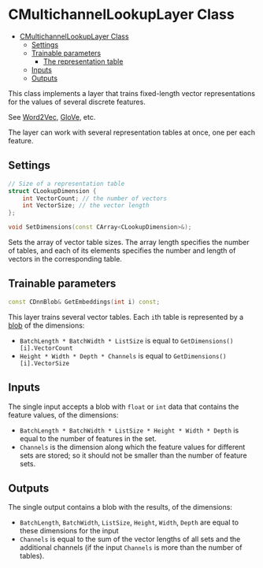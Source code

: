 # CMultichannelLookupLayer Class

<!-- TOC -->

- [CMultichannelLookupLayer Class](#cmultichannellookuplayer-class)
    - [Settings](#settings)
    - [Trainable parameters](#trainable-parameters)
        - [The representation table](#the-representation-table)
    - [Inputs](#inputs)
    - [Outputs](#outputs)

<!-- /TOC -->

This class implements a layer that trains fixed-length vector representations for the values of several discrete features.

See [Word2Vec](https://en.wikipedia.org/wiki/Word2vec), [GloVe](https://en.wikipedia.org/wiki/GloVe_(machine_learning)), etc.

The layer can work with several representation tables at once, one per each feature.

## Settings

```c++
// Size of a representation table
struct CLookupDimension {
    int VectorCount; // the number of vectors
    int VectorSize; // the vector length
};

void SetDimensions(const CArray<CLookupDimension>&);
```

Sets the array of vector table sizes. The array length specifies the number of tables, and each of its elements specifies the number and length of vectors in the corresponding table.

## Trainable parameters

```c++
const CDnnBlob& GetEmbeddings(int i) const;
```

This layer trains several vector tables. Each `i`th table is represented by a [blob](DnnBlob.md) of the dimensions:

- `BatchLength * BatchWidth * ListSize` is equal to `GetDimensions()[i].VectorCount`
- `Height * Width * Depth * Channels` is equal to `GetDimensions()[i].VectorSize`

## Inputs

The single input accepts a blob with `float` or `int` data that contains the feature values, of the dimensions:

- `BatchLength * BatchWidth * ListSize * Height * Width * Depth` is equal to the number of features in the set.
- `Channels` is the dimension along which the feature values for different sets are stored; so it should not be smaller than the number of feature sets.

## Outputs

The single output contains a blob with the results, of the dimensions:

- `BatchLength`, `BatchWidth`, `ListSize`, `Height`, `Width`, `Depth` are equal to these dimensions for the input
- `Channels` is equal to the sum of the vector lengths of all sets and the additional channels (if the input `Channels` is more than the number of tables).
